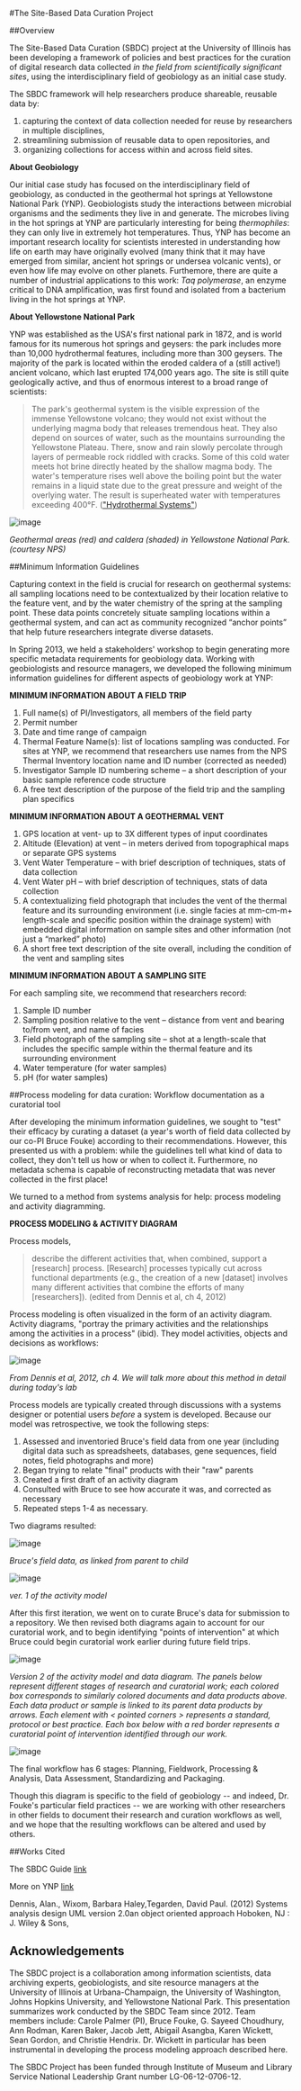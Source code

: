 #The Site-Based Data Curation Project

##Overview

The Site-Based Data Curation (SBDC) project at the University of Illinois has been developing a framework of policies and best practices for the curation of digital research data collected _in the field from scientifically significant sites_, using the interdisciplinary field of geobiology as an initial case study. 

The SBDC framework will help researchers produce shareable, reusable data by:

1) capturing the context of data collection needed for reuse by researchers in multiple disciplines,
2) streamlining submission of reusable data to open repositories, and
3) organizing collections for access within and across field sites.

**About Geobiology**

Our initial case study has focused on the interdisciplinary field of geobiology, as conducted in the geothermal hot springs at Yellowstone National Park (YNP).  Geobiologists study the interactions between microbial organisms and the sediments they live in and generate.  The microbes living in the hot springs at YNP are particularly interesting for being _thermophiles_: they can only live in extremely hot temperatures.  Thus, YNP has become an important research locality for scientists interested in understanding how life on earth may have originally evolved (many think that it may have emerged from similar, ancient hot springs or undersea volcanic vents), or even how life may evolve on other planets.  Furthemore, there are quite a number of industrial applications to this work: _Taq polymerase_, an enzyme critical to DNA amplification, was first found and isolated from a bacterium living in the hot springs at YNP.

**About Yellowstone National Park**

YNP was established as the USA's first national park in 1872, and is world famous for its numerous hot springs and geysers: the park includes more than 10,000 hydrothermal features, including more than 300 geysers.  The majority of the park is located within the eroded caldera of a (still active!) ancient volcano, which last erupted 174,000 years ago.  The site is still quite geologically active, and thus of enormous interest to a broad range of scientists:

>The park's geothermal system is the visible expression of the immense Yellowstone volcano; they would not exist without the underlying magma body that releases tremendous heat. They also depend on sources of water, such as the mountains surrounding the Yellowstone Plateau. There, snow and rain slowly percolate through layers of permeable rock riddled with cracks. Some of this cold water meets hot brine directly heated by the shallow magma body. The water's temperature rises well above the boiling point but the water remains in a liquid state due to the great pressure and weight of the overlying water. The result is superheated water with temperatures exceeding 400°F. (["Hydrothermal Systems"](http://www.nps.gov/yell/naturescience/hydrothermalsystems.htm))

![image](YNPmap.png)

_Geothermal areas (red) and caldera (shaded) in Yellowstone National Park.
(courtesy NPS)_

##Minimum Information Guidelines

Capturing context in the field is crucial for research on geothermal systems: all sampling locations need to be contextualized by their location relative to the feature vent, and by the water chemistry of the spring at the sampling point. These data points concretely situate sampling locations within a geothermal system, and can act as community recognized “anchor points” that help future researchers integrate diverse datasets.

In Spring 2013, we held a stakeholders' workshop to begin generating more specific metadata requirements for geobiology data. Working with geobiologists and resource managers, we developed the following minimum information guidelines for different aspects of geobiology work at YNP:

**MINIMUM INFORMATION ABOUT A FIELD TRIP**

1. Full name(s) of PI/Investigators, all members of the field party
2. Permit number
3. Date and time range of campaign
4. Thermal Feature Name(s): list of locations sampling was conducted. For sites at YNP, we recommend that researchers use names from the NPS Thermal Inventory location name and ID number (corrected as needed)
5. Investigator Sample ID numbering scheme – a short description of your basic sample reference code structure
6. A free text description of the purpose of the field trip and the sampling plan specifics

**MINIMUM INFORMATION ABOUT A GEOTHERMAL VENT**

1. GPS location at vent- up to 3X different types of input coordinates
2. Altitude (Elevation) at vent – in meters derived from topographical maps or separate GPS systems
3. Vent Water Temperature – with brief description of techniques, stats of data collection
4. Vent Water pH – with brief description of techniques, stats of data collection
5. A contextualizing field photograph that includes the vent of the thermal feature and its surrounding environment (i.e. single facies at mm-cm-m+ length-scale and specific position within the drainage system) with embedded digital information on sample sites and other information (not just a “marked” photo)
6. A short free text description of the site overall, including the condition of the vent and sampling sites

**MINIMUM INFORMATION ABOUT A SAMPLING SITE**

For each sampling site, we recommend that researchers record:

1. Sample ID number
2. Sampling position relative to the vent – distance from vent and bearing to/from vent, and name of facies
3. Field photograph of the sampling site – shot at a length-scale that includes the specific sample within the thermal feature and its surrounding environment
4. Water temperature (for water samples)
5. pH (for water samples)

##Process modeling for data curation: Workflow documentation as a curatorial tool

After developing the minimum information guidelines, we sought to "test" their efficacy by curating a dataset (a year's worth of field data collected by our co-PI Bruce Fouke) according to their recommendations.  However, this presented us with a problem: while the guidelines tell what kind of data to collect, they don't tell us how or when to collect it.  Furthermore, no metadata schema is capable of reconstructing metadata that was never collected in the first place!

We turned to a method from systems analysis for help: process modeling and activity diagramming.

**PROCESS MODELING & ACTIVITY DIAGRAM**

Process models, 

>describe the different activities that, when combined, support a [research] process. [Research] processes typically cut across functional departments (e.g., the creation of a new [dataset] involves many different activities that combine the efforts of many [researchers]). (edited from Dennis et al, ch 4, 2012)

Process modeling is often visualized in the form of an activity diagram.  Activity diagrams, "portray the primary activities and the relationships among the activities in a process" (ibid).  They model activities, objects and decisions as workflows:

![image](exampleAD.jpeg)

_From Dennis et al, 2012, ch 4.  We will talk more about this method in detail during today's lab_

Process models are typically created through discussions with a systems designer or potential users _before_ a system is developed.  Because our model was retrospective, we took the following steps:

1. Assessed and inventoried Bruce's field data from one year (including digital data such as spreadsheets, databases, gene sequences, field notes, field photographs and more)
2. Began trying to relate "final" products with their "raw" parents
3. Created a first draft of an activity diagram
4. Consulted with Bruce to see how accurate it was, and corrected as necessary
5. Repeated steps 1-4 as necessary.

Two diagrams resulted:

![image](Documents1.png)

_Bruce's field data, as linked from parent to child_

![image](workflow1.png)

_ver. 1 of the activity model_

After this first iteration, we went on to curate Bruce's data for submission to a repository.  We then revised both diagrams again to account for our curatorial work, and to begin identifying "points of intervention" at which Bruce could begin curatorial work earlier during future field trips.

![image](Documents2.png)

_Version 2 of the activity model and data diagram. The panels below represent different stages of research and curatorial work; each colored box corresponds to similarly colored documents and data products above. Each data product or sample is linked to its parent data products by arrows. Each element with < pointed corners > represents a standard, protocol or best practice. Each box below with a red border represents a curatorial point of intervention identified through our work._

![image](workflow2.png)

The final workflow has 6 stages: Planning, Fieldwork, Processing & Analysis, Data Assessment, Standardizing and Packaging. 

Though this diagram is specific to the field of geobiology -- and indeed, Dr. Fouke's particular field practices -- we are working with other researchers in other fields to document their research and curation workflows as well, and we hope that the resulting workflows can be altered and used by others.  

##Works Cited

The SBDC Guide [link](https://sitebaseddatacuration.wordpress.com/)

More on YNP [link](http://www.nps.gov/yell/index.htm)

Dennis, Alan., Wixom, Barbara Haley,Tegarden, David Paul. (2012) Systems analysis design UML version 2.0an object oriented approach Hoboken, NJ : J. Wiley & Sons,

## Acknowledgements
The SBDC project is a collaboration among information scientists, data archiving experts, geobiologists, and site resource managers at the University of Illinois at Urbana-Champaign, the University of Washington, Johns Hopkins University, and Yellowstone National Park. This presentation summarizes work conducted by the SBDC Team since 2012. Team members include: Carole Palmer (PI), Bruce Fouke, G. Sayeed Choudhury, Ann Rodman, Karen Baker, Jacob Jett, Abigail Asangba, Karen Wickett, Sean Gordon, and Christie Hendrix.  Dr. Wickett in particular has been instrumental in developing the process modeling approach described here.

The SBDC Project has been funded through Institute of Museum and Library Service National Leadership Grant number LG-06-12-0706-12.
